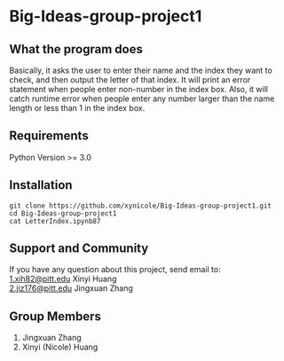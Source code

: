 # Big-Ideas-group-project1

## What the program does

Basically, it asks the user to enter their name and the index they want to check, and then output the letter of that index. It will print an error statement when people enter non-number in the index box. Also, it will catch runtime error when people enter any number larger than the name length or less than 1 in the index box. 

## Requirements

Python Version >= 3.0

## Installation
```
git clone https://github.com/xynicole/Big-Ideas-group-project1.git
cd Big-Ideas-group-project1
cat LetterIndex.ipynb87
```

## Support and Community

If you have any question about this project, send email to:  
1.xih82@pitt.edu Xinyi Huang  
2.jiz176@pitt.edu Jingxuan Zhang  

## Group Members
1. Jingxuan Zhang 
2. Xinyi (Nicole) Huang

